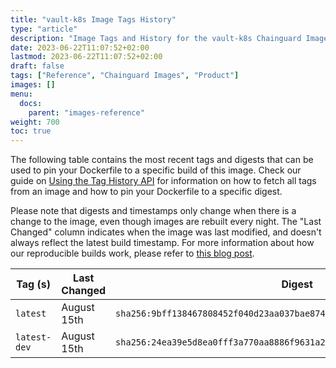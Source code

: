 ```yaml
---
title: "vault-k8s Image Tags History"
type: "article"
description: "Image Tags and History for the vault-k8s Chainguard Image"
date: 2023-06-22T11:07:52+02:00
lastmod: 2023-06-22T11:07:52+02:00
draft: false
tags: ["Reference", "Chainguard Images", "Product"]
images: []
menu:
  docs:
    parent: "images-reference"
weight: 700
toc: true
---
```


The following table contains the most recent tags and digests that can be used to pin your Dockerfile to a specific build of this image. Check our guide on [Using the Tag History API](/chainguard/chainguard-images/using-the-tag-history-api/) for information on how to fetch all tags from an image and how to pin your Dockerfile to a specific digest.

Please note that digests and timestamps only change when there is a change to the image, even though images are rebuilt every night. The "Last Changed" column indicates when the image was last modified, and doesn't always reflect the latest build timestamp. For more information about how our reproducible builds work, please refer to [this blog post](https://www.chainguard.dev/unchained/reproducing-chainguards-reproducible-image-builds).

| Tag (s)       | Last Changed | Digest                                                                    |
|---------------|--------------|---------------------------------------------------------------------------|
|  `latest`     | August 15th  | `sha256:9bff138467808452f040d23aa037bae874ec01eee659672e1a3b58e0841b1472` |
|  `latest-dev` | August 15th  | `sha256:24ea39e5d8ea0fff3a770aa8886f9631a22c39883856db1aad76833d92e2ad2d` |
